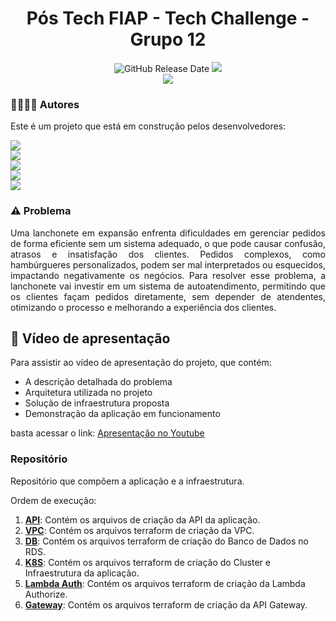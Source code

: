 <div align="center">

# Pós Tech FIAP - Tech Challenge - Grupo 12

![GitHub Release Date](https://img.shields.io/badge/Release%20Date-Dezembro%202024-yellowgreen)
![](https://img.shields.io/badge/Status-Em%20Desenvolvimento-yellowgreen)
<br>
![](https://img.shields.io/badge/Version-%20v3.0.0-brightgreen)
</div>

### 👨‍💼👩‍💼‍ Autores

Este é um projeto que está em construção pelos desenvolvedores:

![](https://img.shields.io/badge/RM357321-Alexandre%20Miranda-blue)
<br>
![](https://img.shields.io/badge/RM357437-Diego%20Ceccon-blue)
<br>
![](https://img.shields.io/badge/RM357218-Jéssica%20Rodrigues%20-blue)
<br>
![](https://img.shields.io/badge/RM358002-Rodrigo%20Sartori-blue)
<br>
![](https://img.shields.io/badge/RM357991-Wilton%20Souza%20-blue)

### ⚠️ Problema

<p align="justify">Uma lanchonete em expansão enfrenta dificuldades em gerenciar pedidos de forma eficiente sem um sistema adequado, o que pode causar confusão, atrasos e insatisfação dos clientes. Pedidos complexos, como hambúrgueres personalizados, podem ser mal interpretados ou esquecidos, impactando negativamente os negócios. Para resolver esse problema, a lanchonete vai investir em um sistema de autoatendimento, permitindo que os clientes façam pedidos diretamente, sem depender de atendentes, otimizando o processo e melhorando a experiência dos clientes.</p>

## 🎥 Vídeo de apresentação

Para assistir ao vídeo de apresentação do projeto, que contém:
- A descrição detalhada do problema
- Arquitetura utilizada no projeto
- Solução de infraestrutura proposta
- Demonstração da aplicação em funcionamento

basta acessar o link: [Apresentação no Youtube]()

### Repositório

Repositório que compõem a aplicação e a infraestrutura.

Ordem de execução: 
1. **[API](https://github.com/fiap-soat-12/fiap-soat-tech-challenge-api)**: Contém os arquivos de criação da API da aplicação.
2. **[VPC](https://github.com/fiap-soat-12/fiap-soat-tech-challenge-vpc)**: Contém os arquivos terraform de criação da VPC.
3. **[DB](https://github.com/fiap-soat-12/fiap-soat-tech-challenge-db)**: Contém os arquivos terraform de criação do Banco de Dados no RDS.
4. **[K8S](https://github.com/fiap-soat-12/fiap-soat-tech-challenge-k8s)**: Contém os arquivos terraform de criação do Cluster e Infraestrutura da aplicação.
5. **[Lambda Auth](https://github.com/fiap-soat-12/fiap-soat-tech-challenge-lambda-auth)**: Contém os arquivos terraform de criação da Lambda Authorize.
6. **[Gateway](https://github.com/fiap-soat-12/fiap-soat-tech-challenge-gateway)**: Contém os arquivos terraform de criação da API Gateway.

